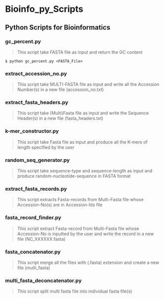 # Bioinfo_py_Scripts
## Python Scripts for Bioinformatics
### gc_percent.py
> This script take FASTA file as input and return the GC content
```
$ python gc_percent.py <FASTA_File>
```
### extract_accession_no.py
> This script take MULTI-FASTA file as input and write all the Accession Number(s) in a new file (accession_no.txt)
### extract_fasta_headers.py
> This script take (Multi)Fasta file as input and write the Sequence Header(s) in a new file (fasta_headers.txt)
### k-mer_constructor.py
> This script take Fasta file as input and produce all the K-mers of length specified by the user
### random_seq_generator.py
> This script take sequence-type and sequence-length as input and produce random-nucleotide-sequence in FASTA format
### extract_fasta_records.py
> This script extracts Fasta-records from Multi-Fasta file whose Accession-No(s) are in Accession-Ids file
### fasta_record_finder.py
> This script extract Fasta-record from Multi-Fasta file whose Accession-No is inputted by the user and write the record in a new file (NC_XXXXXX.fasta)
### fasta_concatenator.py
> This script merge all the files with (.fasta) extension and create a new file (multi_fasta)
### multi_fasta_deconcatenator.py
> This script split multi fasta file into individual fasta file(s)
